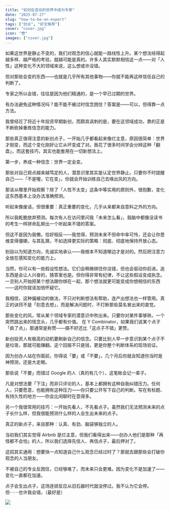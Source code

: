 ```yaml
---
title: "如何在变动的世界中成为专家"
date: "2025-07-27"
slug: "how-to-be-an-expert"
tags: ["创业", "好文推荐"]
cover: "cover.jpg"
icon: "😎"
images: ["cover.jpg"]
---
```

如果这世界是静止不变的，我们对观念的信心就能一路线性上升。某个想法经得起越多样、越严格的考验，就越可能是真的。许多人其实默默相信这一点——对「人性」这种变化不大的领域来说，这么想或许没错。



但对那些会变的东西——也就是几乎所有其他事物——你就不能再这样信任自己的判断了。



专家之所以会错，往往是因为他们精通的，是一个早已过期的世界。



有办法避免这种情况吗？能不能不被过时信念困住？答案是——可以，但得靠一点方法。



我曾经花了将近十年投资早期新创，而颇具讽刺的是，要在这领域成功，靠的正是不断砍掉重练信念的能力。



那些真正值得注意的新创点子，一开始几乎都看起来像烂主意，原因很简单：世界才刚变，而这个变化刚好让它从坏变成了对。我花了很多时间学会分辨这种「翻盘」，而这套技巧，其实也能套用在一切新想法上。



第一步，养成一种信念：世界一定会变。



那些对自己观点越来越笃定的人，潜意识里其实是认定世界静止。只要你不时提醒自己——「不是喔，它在变」，你就会开始训练自己去嗅出风的方向。



那该从哪里开始观察？除了「人性不太变」这条中等实用的原则外，很抱歉，变化这东西基本上没办法准确预测。



听起来像废话，但很重要：真正重要的变化，几乎从来都来自意料之外的方向。



所以我乾脆放弃预测。每次有人在访问里问我「未来怎么看」，我脑中都像没读书的考生一样拼命乱掰出一个听起来不错的答案。



但这不是因为我懒。恰好相反——我觉得，预测未来不但命中率可怜，还会让你思维变得僵硬。与其乱猜，不如选择更实际的策略：彻底、彻底地保持开放心态。



别自以为知道方向，先诚实地承认——我根本不知道哪边才是对的。然后把注意力全放在感知变化的能力上。



当然，你可以有一些假设性想法。它们会稍微绑住你没错，但也会驱动你前进。追东西是会让人兴奋的，猜答案也是。但你得非常有纪律，不让这些假设变成执念。
一旦别人开始把某个想法跟你绑在一起，那个想法就更可能变成你想相信的东西——这时你就该加倍怀疑它。



我相信，这种偏被动的做法，不只对判断想法有帮助，连产出想法也一样管用。真正的诀窍不是「刻意去想」，而是解决问题时，不打断那些莫名冒出来的直觉。



那些变化的风，常从某个领域专家的潜意识中吹出来。只要你对某件事够熟，一个突然跳出来的怪念头，几乎都有价值。
在 Y Combinator，如果我们说某个点子「疯了点」，那通常是称赞——搞不好还比「这点子不错」更赞。



新创投资人有极高的动机要刷新自己的信念。只要比别人早一步意识到某个点子不是垃圾，那就可能赚翻。这个回报不只是钱，更是你整个判断体系的现场验证。



因为创办人站在你面前，你得说「要」或「不要」，几个月后你就会知道你当时是神预测，还是大走眼。



那些说「不要」而错过 Google 的人（真的有几个），这笔帐会记一辈子。



凡是对想法要「下注」而非只评论的人，基本上都拥有这种自我纠错压力。任何人，只要愿意，也能拥有这种压力——你只要公开写下自己的判断。写在有标题、有持久性的地方——你会比闲聊时在意得多。



另一个我很常用的技巧：一开始先看人，不先看点子。虽然我们无法预测未来的点子长什么样，但我很能预测什么样的人会生出未来的点子。



真正的新点子，来自那种：认真、有劲、脑袋够独立的人。



当初我们其实觉得 Airbnb 是烂主意，但我们看得出来——创办人他们是那种「再怪都不会怕」的人，所以我们选择先信人、再信点子，最后押对了。



这招其实通用：想要快一点知道自己什么观念已经过时了？那就去跟那些会打破你观念的人当朋友。



不被自己的专业反困住，已经够难了，而未来只会更难。因为变化不是加速了——变化一直都在加速。



点子会生出点子，这场连锁反应从旧石器时代就没停过。我不认为它会停。
但⋯⋯也许我会错。（最好是）




![](https://prod-files-secure.s3.us-west-2.amazonaws.com/112d0858-5090-4d34-a606-b75eb8d65fd2/46476355-9cf3-4e99-9b7a-3531bc426380/1000202064.png?X-Amz-Algorithm=AWS4-HMAC-SHA256&X-Amz-Content-Sha256=UNSIGNED-PAYLOAD&X-Amz-Credential=ASIAZI2LB466XYHMDPQE%2F20250903%2Fus-west-2%2Fs3%2Faws4_request&X-Amz-Date=20250903T231112Z&X-Amz-Expires=3600&X-Amz-Security-Token=IQoJb3JpZ2luX2VjEOb%2F%2F%2F%2F%2F%2F%2F%2F%2F%2FwEaCXVzLXdlc3QtMiJGMEQCIAmdM9pzDJR0OY2WH8aGT5zvVdHUIlxb0qMb1BqjSDTPAiBwjIV3oFyUqmG5uydSnGeIz9v7KVQ%2BAkx2T%2ByzYZcyKSr%2FAwhPEAAaDDYzNzQyMzE4MzgwNSIMFh1rh4KPS5Y21xMfKtwDwW7kcdqytswGZO%2BxgtIvz%2BcmoAyoBIuXgEfQ%2BSQim5lSVQhbTlODR2Oh6Q17yoRYO4Vnfc7hHLRBLCG1Au0OMBjYDiSegJbvuU9phVjGICJm%2BI7bSR3H9qq1i6VtFImK5AgOL7GbsLvIOX8S7a9IbdRPivwbAtUfsWPF%2FcnQHA3%2BnbAglggfwUj2h4H0T1u3AddpMQX%2BWAsWWBLq0wlHztGPbWTsMtGHKINgK32FcGMvMXl%2BWm037Z1HXUmrAtWvsywq4i7sY1Wv4csSRXuGFUFCyHj1Q2Juc0DpZGdMjzFacYOJfM%2Bc8h3rlMWCBsYKVmxEIDuNaJyL7G25ZBDDR%2B%2BYolpx5KvNpXSoMzdJJzCBpvGNkYSGHuopLIcJAIbZcD69M1cQsps6I66Zo6Pm6whp7onkyQBWjyPswo9SbiiggVdwSZRuyAcjrq0JCvrULK3SC4X%2Ft69BT%2BvZX2NU0W4ogmuoiK4SwsY9wPAbYlZRIbNYQq%2FIn06DtHWOQRCruCHRvtwx%2BuMr3UqcCwQqcjKHASjRhmaSwZEtv618LnWcpYfRTmGn8pDnjmsa5OZv3tsfTpBBvOL8O8UsJaopRjD6SUhy5317EMTp2sTfxRWDzqUQDMl%2FNFb4t60w2PTixQY6pgFTXW%2F0GoN2SQNP4u5iZE9AWl2PCSlMm70p%2FuRqJJPskHVSfmgIyDzBXJr67GB1DLPTOjKc%2FrG49ZgSkA8EnIml981bmMstNKszDoYx6dJq7cpFz292jmIifCbOsKhAlKmiPxWVADoi8IDu%2Bz2L23MF4HVt7O3XD25sk9jzre7W9OQmb0UEbLds%2BYyVwXrSnPtaZaREZ0n%2BLhUojVe9DcViJNxT1fEJ&X-Amz-Signature=7cb4ddf6538617803460c1d6e3779a9c85f1aff1ef0a5aa2b51d04a02ea0df41&X-Amz-SignedHeaders=host&x-amz-checksum-mode=ENABLED&x-id=GetObject)

